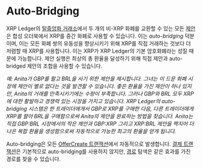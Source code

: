# Auto-Bridging

XRP Ledger의 [탈중앙화 거래소](./)에서 두 개의 비-XRP 화폐를 교환할 수 있는 모든 [제안](undefined.md)은 합성 오더북에서 XRP를 중간 화폐로 사용할 수 있습니다. 이는 _auto-bridging_ 덕분이며, 이는 모든 화폐 쌍의 유동성을 향상시키기 위해 XRP를 직접 거래하는 것보다 더 저렴할 때 XRP를 사용합니다. 이는 XRP가 XRP Ledger의 기본 암호화폐라는 성질 때문에 가능합니다. 제안 실행은 최상의 총 환율을 달성하기 위해 직접 제안과 auto-bridged 제안의 조합을 사용할 수 있습니다.

_예: Anita가 GBP를 팔고 BRL을 사기 위한 제안을 제시합니다. 그녀는 이 드문 화폐 시장에 제안이 별로 없다는 것을 발견할 수 있습니다. 좋은 환율을 가진 제안이 하나 있지만, Anita의 거래를 만족시키기에는 수량이 부족합니다. 그러나 GBP와 BRL 모두 XRP에 대한 활발하고 경쟁력 있는 시장을 가지고 있습니다. XRP Ledger의 auto-bridging 시스템은 한 트레이더에게서 GBP로 XRP를 구매한 다음, 다른 트레이더에게 XRP를 팔아 BRL을 구매함으로써 Anita의 제안을 완료하는 방법을 찾습니다. Anita는 직접 GBP:BRL 시장에서의 작은 제안과 GBP:XRP 그리고 XRP:BRL 제안을 짝지어 더 나은 복합 환율을 생성함으로써 자동적으로 가능한 최고의 환율을 얻게 됩니다._&#x20;

Auto-bridging은 모든 [OfferCreate 트랜잭션](../../../references/xrp-ledger/undefined-1/undefined-1/offercreate.md)에서 자동적으로 발생합니다. [결제 트랜잭션](../../../references/xrp-ledger/undefined-1/undefined-1/payment.md)은 기본적으로 auto-bridging를 사용하지 않지만, [경로](../undefined.md) 탐색은 같은 효과를 가진 경로를 찾을 수 있습니다.
